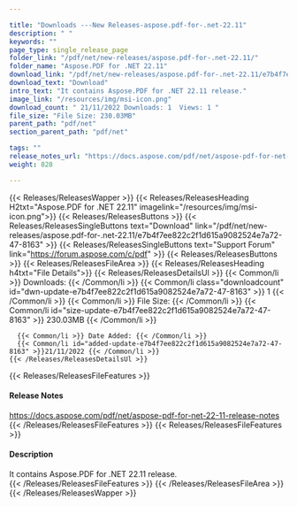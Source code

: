 ```yaml
---

title: "Downloads ---New Releases-aspose.pdf-for-.net-22.11"
description: " "
keywords: ""
page_type: single_release_page
folder_link: "/pdf/net/new-releases/aspose.pdf-for-.net-22.11/"
folder_name: "Aspose.PDF for .NET 22.11"
download_link: "/pdf/net/new-releases/aspose.pdf-for-.net-22.11/e7b4f7ee822c2f1d615a9082524e7a72-47-8163"
download_text: "Download"
intro_text: "It contains Aspose.PDF for .NET 22.11 release."
image_link: "/resources/img/msi-icon.png"
download_count: " 21/11/2022 Downloads: 1  Views: 1 "
file_size: "File Size: 230.03MB"
parent_path: "pdf/net"
section_parent_path: "pdf/net"

tags: ""
release_notes_url: "https://docs.aspose.com/pdf/net/aspose-pdf-for-net-22-11-release-notes"
weight: 828

---
```


{{< Releases/ReleasesWapper >}}
  {{< Releases/ReleasesHeading H2txt="Aspose.PDF for .NET 22.11" imagelink="/resources/img/msi-icon.png">}}
  {{< Releases/ReleasesButtons >}}
    {{< Releases/ReleasesSingleButtons text="Download" link="/pdf/net/new-releases/aspose.pdf-for-.net-22.11/e7b4f7ee822c2f1d615a9082524e7a72-47-8163" >}}
    {{< Releases/ReleasesSingleButtons text="Support Forum" link="https://forum.aspose.com/c/pdf" >}}
  {{< Releases/ReleasesButtons >}}
  {{< Releases/ReleasesFileArea >}}
    {{< Releases/ReleasesHeading h4txt="File Details">}}
    {{< Releases/ReleasesDetailsUl >}}
      {{< Common/li >}} Downloads: {{< /Common/li >}}
      {{< Common/li class="downloadcount" id="dwn-update-e7b4f7ee822c2f1d615a9082524e7a72-47-8163" >}} 1 {{< /Common/li >}}
      {{< Common/li >}} File Size: {{< /Common/li >}}
      {{< Common/li id="size-update-e7b4f7ee822c2f1d615a9082524e7a72-47-8163" >}} 230.03MB {{< /Common/li >}}

      {{< Common/li >}} Date Added: {{< /Common/li >}}
      {{< Common/li id="added-update-e7b4f7ee822c2f1d615a9082524e7a72-47-8163" >}}21/11/2022 {{< /Common/li >}}
    {{< /Releases/ReleasesDetailsUl >}}

  {{< Releases/ReleasesFileFeatures >}}
      <h4>Release Notes</h4><div><a href='https://docs.aspose.com/pdf/net/aspose-pdf-for-net-22-11-release-notes'>https://docs.aspose.com/pdf/net/aspose-pdf-for-net-22-11-release-notes</a></div>
  {{< /Releases/ReleasesFileFeatures >}}
  {{< Releases/ReleasesFileFeatures >}}
      <h4>Description</h4><div class="HTMLDescription">It contains Aspose.PDF for .NET 22.11 release.</div>
  {{< /Releases/ReleasesFileFeatures >}}
 {{< /Releases/ReleasesFileArea >}}
{{< /Releases/ReleasesWapper >}}


